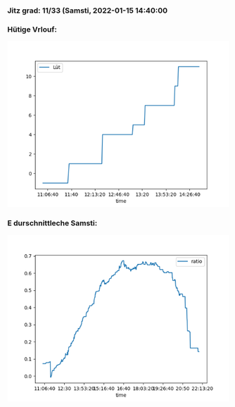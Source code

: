 ### Jitz grad: 11/33 (Samsti, 2022-01-15 14:40:00

### Hütige Vrlouf:
![Graph](Today.png)

### E durschnittleche Samsti:
![Graph](Samsti.png)